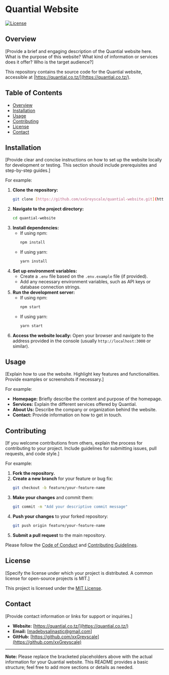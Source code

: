 # Quantial Website

[![License](https://img.shields.io/badge/License-MIT-yellow.svg)](https://opensource.org/licenses/MIT)

## Overview

[Provide a brief and engaging description of the Quantial website here. What is the purpose of this website? What kind of information or services does it offer? Who is the target audience?]

This repository contains the source code for the Quantial website, accessible at [https://quantial.co.tz/](https://quantial.co.tz/).

## Table of Contents

- [Overview](#overview)
- [Installation](#installation)
- [Usage](#usage)
- [Contributing](#contributing)
- [License](#license)
- [Contact](#contact)

## Installation

[Provide clear and concise instructions on how to set up the website locally for development or testing. This section should include prerequisites and step-by-step guides.]

For example:

1.  **Clone the repository:**
    ```bash
    git clone [https://github.com/xxGreyscale/quantial-website.git](https://www.google.com/search?q=https://github.com/xxGreyscale/quantial-website.git)
    ```
2.  **Navigate to the project directory:**
    ```bash
    cd quantial-website
    ```
3.  **Install dependencies:**
    - If using npm:
      ```bash
      npm install
      ```
    - If using yarn:
      ```bash
      yarn install
      ```
4.  **Set up environment variables:**
    - Create a `.env` file based on the `.env.example` file (if provided).
    - Add any necessary environment variables, such as API keys or database connection strings.
5.  **Run the development server:**
    - If using npm:
      ```bash
      npm start
      ```
    - If using yarn:
      ```bash
      yarn start
      ```
6.  **Access the website locally:** Open your browser and navigate to the address provided in the console (usually `http://localhost:3000` or similar).

## Usage

[Explain how to use the website. Highlight key features and functionalities. Provide examples or screenshots if necessary.]

For example:

- **Homepage:** Briefly describe the content and purpose of the homepage.
- **Services:** Explain the different services offered by Quantial.
- **About Us:** Describe the company or organization behind the website.
- **Contact:** Provide information on how to get in touch.

## Contributing

[If you welcome contributions from others, explain the process for contributing to your project. Include guidelines for submitting issues, pull requests, and code style.]

For example:

1.  **Fork the repository.**
2.  **Create a new branch** for your feature or bug fix:
    ```bash
    git checkout -b feature/your-feature-name
    ```
3.  **Make your changes** and commit them:
    ```bash
    git commit -m "Add your descriptive commit message"
    ```
4.  **Push your changes** to your forked repository:
    ```bash
    git push origin feature/your-feature-name
    ```
5.  **Submit a pull request** to the main repository.

Please follow the [Code of Conduct](link-to-code-of-conduct) and [Contributing Guidelines](link-to-contributing-guidelines).

## License

[Specify the license under which your project is distributed. A common license for open-source projects is MIT.]

This project is licensed under the [MIT License](https://opensource.org/licenses/MIT).

## Contact

[Provide contact information or links for support or inquiries.]

- **Website:** [https://quantial.co.tz/](https://quantial.co.tz/)
- **Email:** [madebysalinastic@gmail.com]
- **GitHub:** [https://github.com/xxGreyscale](https://github.com/xxGreyscale)

---

**Note:** Please replace the bracketed placeholders above with the actual information for your Quantial website. This README provides a basic structure; feel free to add more sections or details as needed.
